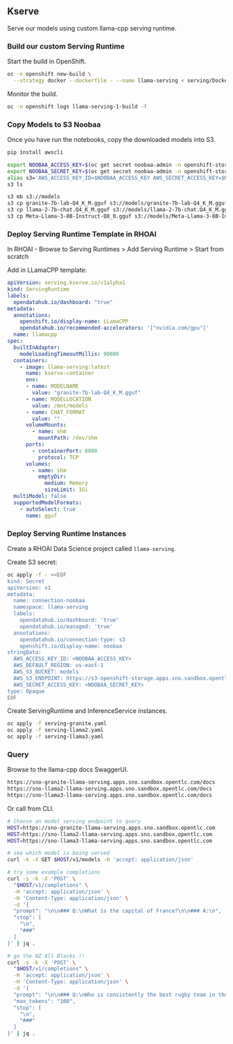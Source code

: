 ## Kserve

Serve our models using custom llama-cpp serving runtime.

### Build our custom Serving Runtime

Start the build in OpenShift.

```bash
oc -n openshift new-build \
  --strategy docker --dockerfile - --name llama-serving < serving/Dockerfile
```

Monitor the build.

```bash
oc -n openshift logs llama-serving-1-build -f
```

### Copy Models to S3 Noobaa

Once you have run the notebooks, copy the downloaded models into S3.

```bash
pip install awscli
```

```bash
export NOOBAA_ACCESS_KEY=$(oc get secret noobaa-admin -n openshift-storage -o json | jq -r '.data.AWS_ACCESS_KEY_ID|@base64d')
export NOOBAA_SECRET_KEY=$(oc get secret noobaa-admin -n openshift-storage -o json | jq -r '.data.AWS_SECRET_ACCESS_KEY|@base64d')
alias s3='AWS_ACCESS_KEY_ID=$NOOBAA_ACCESS_KEY AWS_SECRET_ACCESS_KEY=$NOOBAA_SECRET_KEY aws --endpoint https://s3-openshift-storage.apps.sno.sandbox.opentlc.com:443 s3'
s3 ls
```

```bash
s3 mb s3://models
s3 cp granite-7b-lab-Q4_K_M.gguf s3://models/granite-7b-lab-Q4_K_M.gguf
s3 cp llama-2-7b-chat.Q4_K_M.gguf s3://models/llama-2-7b-chat.Q4_K_M.gguf
s3 cp Meta-Llama-3-8B-Instruct-Q8_0.gguf s3://models/Meta-Llama-3-8B-Instruct-Q8_0.gguf
```

### Deploy Serving Runtime Template in RHOAI

In RHOAI - Browse to Serving Runtimes > Add Serving Runtime > Start from scratch

Add in LLamaCPP template:

```yaml
apiVersion: serving.kserve.io/v1alpha1
kind: ServingRuntime
labels:
  opendatahub.io/dashboard: "true"
metadata:
  annotations:
    openshift.io/display-name: LLamaCPP
    opendatahub.io/recommended-accelerators: '["nvidia.com/gpu"]'
  name: llamacpp
spec:
  builtInAdapter:
    modelLoadingTimeoutMillis: 90000
  containers:
    - image: llama-serving:latest
      name: kserve-container
      env:
      - name: MODELNAME
        value: "granite-7b-lab-Q4_K_M.gguf"
      - name: MODELLOCATION
        value: /mnt/models
      - name: CHAT_FORMAT
        value: ""
      volumeMounts:
        - name: shm
          mountPath: /dev/shm
      ports:
        - containerPort: 8000
          protocol: TCP
      volumes:
        - name: shm
          emptyDir:
            medium: Memory
            sizeLimit: 1Gi
  multiModel: false
  supportedModelFormats:
    - autoSelect: true
      name: gguf
```

### Deploy Serving Runtime Instances

Create a RHOAI Data Science project called `llama-serving`.

Create S3 secret:

```bash
oc apply -f - <<EOF
kind: Secret
apiVersion: v1
metadata:
  name: connection-noobaa
  namespace: llama-serving
  labels:
    opendatahub.io/dashboard: 'true'
    opendatahub.io/managed: 'true'
  annotations:
    opendatahub.io/connection-type: s3
    openshift.io/display-name: noobaa
stringData:
  AWS_ACCESS_KEY_ID: <NOOBAA_ACCESS_KEY>
  AWS_DEFAULT_REGION: us-east-1
  AWS_S3_BUCKET: models
  AWS_S3_ENDPOINT: https://s3-openshift-storage.apps.sno.sandbox.opentlc.com:443
  AWS_SECRET_ACCESS_KEY: <NOOBAA_SECRET_KEY>
type: Opaque
EOF
```

Create ServingRuntime and InferenceService instances.

```bash
oc apply -f serving-granite.yaml
oc apply -f serving-llama2.yaml
oc apply -f serving-llama3.yaml
```

### Query

Browse to the llama-cpp docs SwaggerUI.

```bash
https://sno-granite-llama-serving.apps.sno.sandbox.opentlc.com/docs
https://sno-llama2-llama-serving.apps.sno.sandbox.opentlc.com/docs
https://sno-llama3-llama-serving.apps.sno.sandbox.opentlc.com/docs
```

Or call from CLI.

```bash
# Choose an model serving endpoint to query
HOST=https://sno-granite-llama-serving.apps.sno.sandbox.opentlc.com
HOST=https://sno-llama2-llama-serving.apps.sno.sandbox.opentlc.com
HOST=https://sno-llama3-llama-serving.apps.sno.sandbox.opentlc.com

# see which model is being served
curl -k -X GET $HOST/v1/models -H 'accept: application/json'

# try some example completions
curl -s -k -X 'POST' \
  "$HOST/v1/completions" \
  -H 'accept: application/json' \
  -H 'Content-Type: application/json' \
  -d '{
  "prompt": "\n\n### Q:\nWhat is the capital of France?\n\n### A:\n",
  "stop": [
    "\n",
    "###"
  ]
}' | jq .

# go the NZ All Blacks !!
curl -s -k -X 'POST' \
  "$HOST/v1/completions" \
  -H 'accept: application/json' \
  -H 'Content-Type: application/json' \
  -d '{
  "prompt": "\n\n### Q:\nWho is consistently the best rugby team in the world?\n\n### A:\n",
  "max_tokens": "100",
  "stop": [
    "\n",
    "###"
  ]
}' | jq .
```
